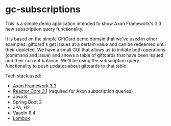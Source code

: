 # gc-subscriptions

This is a simple demo application intended to show Axon Framework's 3.3 new subscription query functionality.

It is based on the simple GiftCard demo domain that we've used in other examples: giftcard's get issues at a 
certain value and can be redeemed until their depleted. We have a small GUI that allows us to initiate both
operations (command and issue) and shows a table of giftcards that have been issued and their current balance.
We'll be using the subscription query functionality to push updates about giftcards to that table.  

Tech stack used:
* [Axon Framework 3.3](https://axoniq.io/product-overview/axon-framework)
* [Reactor Core 3.1](https://projectreactor.io/) (required for Axon subscription queries)
* Java 8
* Spring Boot 2
* JPA, H2
* [Vaadin 8.4](https://vaadin.com)
* [Lombok](https://projectlombok.org)
